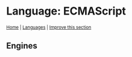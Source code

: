 # Language: ECMAScript
<sup>[Home](../index.md) \| [Languages](./index.md) \| </sup><sup>[Improve this section](https://github.com/rbuckton/regexp-features/edit/main/src/languages/ecmascript.md)</sup>


<!--
'name' sources:
  - [](../../src/languages/ecmascript.md)
-->


## Engines